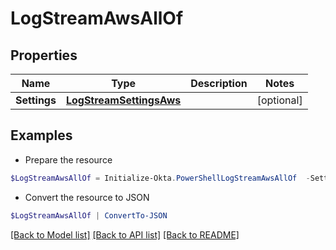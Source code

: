 # LogStreamAwsAllOf
## Properties

Name | Type | Description | Notes
------------ | ------------- | ------------- | -------------
**Settings** | [**LogStreamSettingsAws**](LogStreamSettingsAws.md) |  | [optional] 

## Examples

- Prepare the resource
```powershell
$LogStreamAwsAllOf = Initialize-Okta.PowerShellLogStreamAwsAllOf  -Settings null
```

- Convert the resource to JSON
```powershell
$LogStreamAwsAllOf | ConvertTo-JSON
```

[[Back to Model list]](../README.md#documentation-for-models) [[Back to API list]](../README.md#documentation-for-api-endpoints) [[Back to README]](../README.md)

